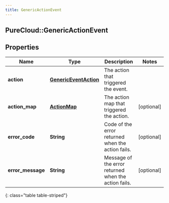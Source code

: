 ```yaml
---
title: GenericActionEvent
---
```

## PureCloud::GenericActionEvent

## Properties

|Name | Type | Description | Notes|
|------------ | ------------- | ------------- | -------------|
| **action** | [**GenericEventAction**](GenericEventAction.html) | The action that triggered the event. | |
| **action_map** | [**ActionMap**](ActionMap.html) | The action map that triggered the action. | [optional] |
| **error_code** | **String** | Code of the error returned when the action fails. | [optional] |
| **error_message** | **String** | Message of the error returned when the action fails. | [optional] |
{: class="table table-striped"}


